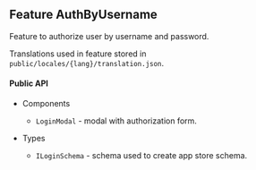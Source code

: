 ## Feature AuthByUsername

Feature to authorize user by username and password.

Translations used in feature stored in `public/locales/{lang}/translation.json`.

#### Public API

- Components
  - `LoginModal` - modal with authorization form.

- Types
  - `ILoginSchema` - schema used to create app store schema.

